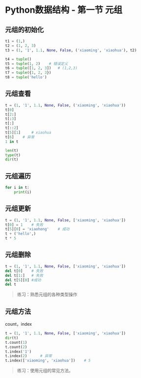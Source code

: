 # Python数据结构 - 第一节 元组

## 元组的初始化
```python
t1 = (1,)
t2 = (1, 2, 3)
t3 = (1, '1', 1.1, None, False, ('xiaoming', 'xiaohua'), t2)

t4 = tuple()
t5 = tuple(1, 2)    # 错误定义
t6 = tuple([1, 2, 3])   # (1,2,3)
t7 = tuple({1, 2, 3})
t8 = tuple('hello')
```

## 元组查看
```python
t = (1, '1', 1.1, None, False, ('xiaoming', 'xiaohua'))
t[0]
t[2:]
t[:3]
t[:]
t[::2]
t[5][1]     # xiaohua
t[6]    # 异常
1 in t

len(t)
type(t)
dir(t)
```

## 元组遍历
```python
for i in t:
    print(i)
```

## 元组更新
```python
t = (1, '1', 1.1, None, False, ['xiaoming', 'xiaohua'])
t[0] = 1    # 失败
t[5][0] = 'xiaohong'    # 成功
t + ('hello',)
t * 5
```

## 元组删除
```python
t = (1, '1', 1.1, None, False, ['xiaoming', 'xiaohua'])
del t[0]    # 失败
del t[1:]   # 失败
del t[5][0] #成功
del t
```
> 练习：熟悉元组的各种类型操作

## 元组方法
count，index
```python
t = (1, '1', 1.1, None, False, ['xiaoming', 'xiaohua'])
dir(t)
t.count(1)
t.count(2)
t.index('1')
t.index(2)      # 异常
t.index(['xiaoming', 'xiaohua'])    # 5
```
> 练习：使用元组的常见方法。
